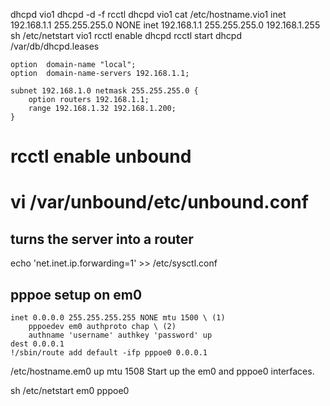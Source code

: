 dhcpd vio1
dhcpd -d -f
rcctl dhcpd vio1
cat /etc/hostname.vio1
inet 192.168.1.1 255.255.255.0 NONE
inet 192.168.1.1 255.255.255.0 192.168.1.255
sh /etc/netstart vio1
rcctl enable dhcpd
rcctl start dhcpd
/var/db/dhcpd.leases

```
option  domain-name "local";
option  domain-name-servers 192.168.1.1;

subnet 192.168.1.0 netmask 255.255.255.0 {
	option routers 192.168.1.1;
	range 192.168.1.32 192.168.1.200;
}
```

# rcctl enable unbound
# vi /var/unbound/etc/unbound.conf


## turns the server into a router
echo 'net.inet.ip.forwarding=1' >> /etc/sysctl.conf

## pppoe setup on em0
```
inet 0.0.0.0 255.255.255.255 NONE mtu 1500 \ (1)
	pppoedev em0 authproto chap \ (2)
	authname 'username' authkey 'password' up
dest 0.0.0.1
!/sbin/route add default -ifp pppoe0 0.0.0.1
```

/etc/hostname.em0
up mtu 1508
Start up the em0 and pppoe0 interfaces.

sh /etc/netstart em0 pppoe0

